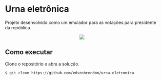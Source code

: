 # Urna eletrônica 

Projeto desenvolvido como um emulador para as votações para presidente da república.

<p align="center">
  <img src="https://user-images.githubusercontent.com/33136931/209549211-f701d58a-ae7c-440f-9cf2-83bc26828fb0.png" />
</p>

## Como executar

Clone o repositório e abra a solução.

```
$ git clone https://github.com/edsonbrendon/urna-eletronica
```
